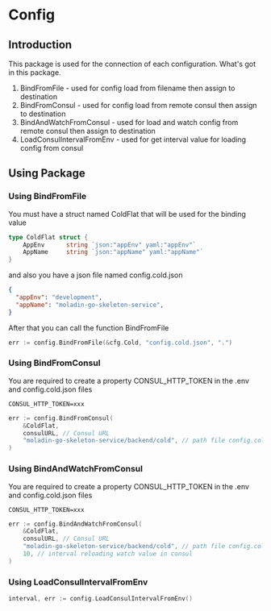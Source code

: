 # Config

## Introduction
This package is used for the connection of each configuration.
What's got in this package.
1. BindFromFile - used for config load from filename then assign to destination
2. BindFromConsul - used for config load from remote consul then assign to destination
3. BindAndWatchFromConsul - used for load and watch config from remote consul then assign to destination
4. LoadConsulIntervalFromEnv - used for get interval value for loading config from consul

## Using Package
### Using BindFromFile
You must have a struct named ColdFlat that will be used for the binding value 

```go
type ColdFlat struct {
	AppEnv      string `json:"appEnv" yaml:"appEnv"`
	AppName     string `json:"appName" yaml:"appName"`
}
```

and also you have a json file named config.cold.json
```json
{
  "appEnv": "development",
  "appName": "moladin-go-skeleton-service",
}
```

After that you can call the function BindFromFile
```go
err := config.BindFromFile(&cfg.Cold, "config.cold.json", ".")
```

### Using BindFromConsul
You are required to create a property CONSUL_HTTP_TOKEN in the .env and config.cold.json files
```file
CONSUL_HTTP_TOKEN=xxx
```

```go
err := config.BindFromConsul(
    &ColdFlat,
    consulURL, // Consul URL
    "moladin-go-skeleton-service/backend/cold", // path file config.cold.json in consul
)
```

### Using BindAndWatchFromConsul
You are required to create a property CONSUL_HTTP_TOKEN in the .env and config.cold.json files
```file
CONSUL_HTTP_TOKEN=xxx
```

```go
err := config.BindAndWatchFromConsul(
    &ColdFlat,
    consulURL, // Consul URL
    "moladin-go-skeleton-service/backend/cold", // path file config.cold.json in consul
    10, // interval reloading watch value in consul
)
```
### Using LoadConsulIntervalFromEnv

```go
interval, err := config.LoadConsulIntervalFromEnv()
```